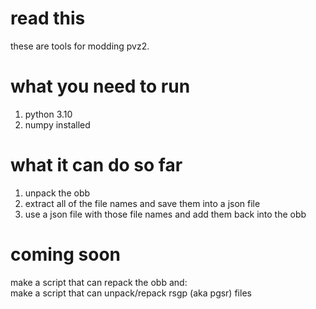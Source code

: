 # read this
these are tools for modding pvz2.  
# what you need to run
1. python 3.10  
2. numpy installed
# what it can do so far  
1. unpack the obb  
2. extract all of the file names and save them into a json file
3. use a json file with those file names and add them back into the obb  
# coming soon
make a script that can repack the obb and:  
make a script that can unpack/repack rsgp (aka pgsr) files
